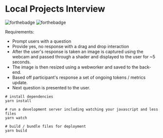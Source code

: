 # Local Projects Interview
![forthebadge](https://forthebadge.com/images/badges/made-with-vue.svg)
![forthebadge](https://forthebadge.com/images/badges/made-with-crayons.svg)

Requirements:

- Prompt users with a question
- Provide yes, no response with a drag and drop interaction
- After the user's response is taken an image is captured using the webcam and passed through a shader and displayed to the user for ~5 seconds. 
- The image is then resized using a webworker and saved to the back-end.
- Based off participant's response a set of ongoing tokens / metrics update.
- Next question is presented to the user.

```
# install dependencies
yarn install

# run a development server including watching your javascript and less files
yarn watch

# build / bundle files for deployment
yarn build
